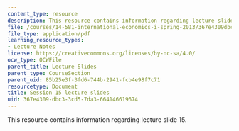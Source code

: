 ```yaml
---
content_type: resource
description: This resource contains information regarding lecture slide 15.
file: /courses/14-581-international-economics-i-spring-2013/367e4309dbc33cd57da3664146619674_MIT14_581S13_Lecslides15.pdf
file_type: application/pdf
learning_resource_types:
- Lecture Notes
license: https://creativecommons.org/licenses/by-nc-sa/4.0/
ocw_type: OCWFile
parent_title: Lecture Slides
parent_type: CourseSection
parent_uid: 85b25e3f-3fd6-744b-2941-fcb4e98f7c71
resourcetype: Document
title: Session 15 lecture slides
uid: 367e4309-dbc3-3cd5-7da3-664146619674
---
```

This resource contains information regarding lecture slide 15.